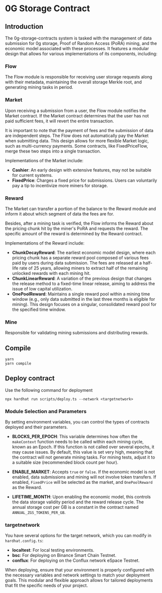 # 0G Storage Contract 

## Introduction

The 0g-storage-contracts system is tasked with the management of data submission for 0g storage, Proof of Random Access (PoRA) mining, and the economic model associated with these processes. It features a modular design that allows for various implementations of its components, including:

### Flow

The Flow module is responsible for receiving user storage requests along with their metadata, maintaining the overall storage Merkle root, and generating mining tasks in period.

### Market

Upon receiving a submission from a user, the Flow module notifies the Market contract. If the Market contract determines that the user has not paid sufficient fees, it will revert the entire transaction.

It is important to note that the payment of fees and the submission of data are independent steps. The Flow does not automatically pay the Market when submitting data. This design allows for more flexible Market logic, such as multi-currency payments. Some contracts, like FixedPriceFlow, merge these two steps into a single transaction.

Implementations of the Market include:
- **Cashier**: An early design with extensive features, may not be suitable for current systems.
- **FixedPrice**: Charges a fixed price for submissions. Users can voluntarily pay a tip to incentivize more miners for storage.

### Reward

The Market can transfer a portion of the balance to the Reward module and inform it about which segment of data the fees are for.

Besides, after a mining task is verified, the Flow informs the Reward about the pricing chunk hit by the miner's PoRA and requests the reward. The specific amount of the reward is determined by the Reward contract.

Implementations of the Reward include:
- **ChunkDecayReward**: The earliest economic model design, where each pricing chunk has a separate reward pool composed of various fees paid by users during data submission. The fees are released at a half-life rate of 25 years, allowing miners to extract half of the remaining unlocked rewards with each mining hit.
- **ChunkLinearReward**: A variation of the previous design that changes the release method to a fixed-time linear release, aiming to address the issue of low capital utilization.
- **OnePoolReward**: Maintains a single reward pool within a mining time window (e.g., only data submitted in the last three months is eligible for mining). This design focuses on a singular, consolidated reward pool for the specified time window.

### Mine

Responsible for validating mining submissions and distributing rewards.

## Compile

```shell
yarn
yarn compile
```

## Deploy contract

Use the following command for deployment

```
npx hardhat run scripts/deploy.ts --network <targetnetwork>
```

### Module Selection and Parameters

By setting environment variables, you can control the types of contracts deployed and their parameters.

- **BLOCKS_PER_EPOCH**: This variable determines how often the `makeContext` function needs to be called within each mining cycle, known as an Epoch. If this function is not called over several epochs, it may cause issues. By default, this value is set very high, meaning that the contract will not generate mining tasks. For mining tests, adjust it to a suitable size (recommended block count per hour).

- **ENABLE_MARKET**: Accepts `true` or `false`. If the economic model is not enabled, data submissions and mining will not involve token transfers. If enabled, `FixedPrice` will be selected as the market, and `OnePoolReward` as the Reward.

- **LIFETIME_MONTH**: Upon enabling the economic model, this controls the data storage validity period and the reward release cycle. The annual storage cost per GB is a constant in the contract named `ANNUAL_ZGS_TOKENS_PER_GB`.

### targetnetwork

You have several options for the target network, which you can modify in `hardhat.config.ts`:

- **localtest**: For local testing environments.
- **bsc**: For deploying on Binance Smart Chain Testnet.
- **conflux**: For deploying on the Conflux network eSpace Testnet.

When deploying, ensure that your environment is properly configured with the necessary variables and network settings to match your deployment goals. This modular and flexible approach allows for tailored deployments that fit the specific needs of your project.
